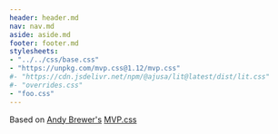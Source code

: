 ```yaml
---
header: header.md
nav: nav.md
aside: aside.md
footer: footer.md
stylesheets:
- "../../css/base.css"
- "https://unpkg.com/mvp.css@1.12/mvp.css"
#- "https://cdn.jsdelivr.net/npm/@ajusa/lit@latest/dist/lit.css"
#- "overrides.css"
- "foo.css"
---
```

Based on [Andy Brewer's](https://www.andybrewer.com) [MVP.css](https://andybrewer.github.io/mvp/)
